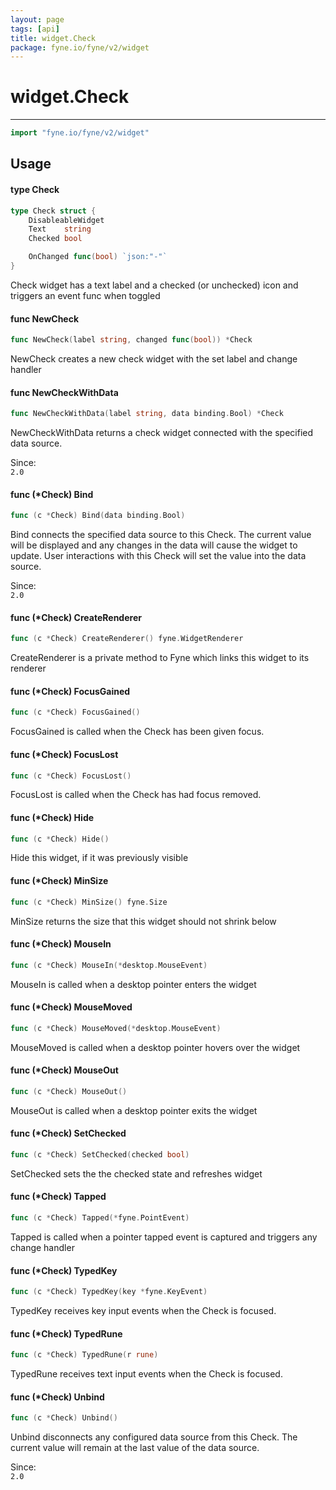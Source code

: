```yaml
---
layout: page
tags: [api]
title: widget.Check
package: fyne.io/fyne/v2/widget
---
```


# widget.Check
---
```go
import "fyne.io/fyne/v2/widget"
```

## Usage

#### type Check

```go
type Check struct {
	DisableableWidget
	Text    string
	Checked bool

	OnChanged func(bool) `json:"-"`
}
```

Check widget has a text label and a checked (or unchecked) icon and triggers an event func when toggled

#### func  NewCheck

```go
func NewCheck(label string, changed func(bool)) *Check
```
NewCheck creates a new check widget with the set label and change handler

#### func  NewCheckWithData

```go
func NewCheckWithData(label string, data binding.Bool) *Check
```
NewCheckWithData returns a check widget connected with the specified data source.


<div class="since">Since: <code>
2.0</code></div>

#### func (*Check) Bind

```go
func (c *Check) Bind(data binding.Bool)
```
Bind connects the specified data source to this Check. The current value will be displayed and any changes in the data will cause the widget to update. User interactions with this Check will set the value into the data source.


<div class="since">Since: <code>
2.0</code></div>

#### func (*Check) CreateRenderer

```go
func (c *Check) CreateRenderer() fyne.WidgetRenderer
```
CreateRenderer is a private method to Fyne which links this widget to its renderer

#### func (*Check) FocusGained

```go
func (c *Check) FocusGained()
```
FocusGained is called when the Check has been given focus.

#### func (*Check) FocusLost

```go
func (c *Check) FocusLost()
```
FocusLost is called when the Check has had focus removed.

#### func (*Check) Hide

```go
func (c *Check) Hide()
```
Hide this widget, if it was previously visible

#### func (*Check) MinSize

```go
func (c *Check) MinSize() fyne.Size
```
MinSize returns the size that this widget should not shrink below

#### func (*Check) MouseIn

```go
func (c *Check) MouseIn(*desktop.MouseEvent)
```
MouseIn is called when a desktop pointer enters the widget

#### func (*Check) MouseMoved

```go
func (c *Check) MouseMoved(*desktop.MouseEvent)
```
MouseMoved is called when a desktop pointer hovers over the widget

#### func (*Check) MouseOut

```go
func (c *Check) MouseOut()
```
MouseOut is called when a desktop pointer exits the widget

#### func (*Check) SetChecked

```go
func (c *Check) SetChecked(checked bool)
```
SetChecked sets the the checked state and refreshes widget

#### func (*Check) Tapped

```go
func (c *Check) Tapped(*fyne.PointEvent)
```
Tapped is called when a pointer tapped event is captured and triggers any change handler

#### func (*Check) TypedKey

```go
func (c *Check) TypedKey(key *fyne.KeyEvent)
```
TypedKey receives key input events when the Check is focused.

#### func (*Check) TypedRune

```go
func (c *Check) TypedRune(r rune)
```
TypedRune receives text input events when the Check is focused.

#### func (*Check) Unbind

```go
func (c *Check) Unbind()
```
Unbind disconnects any configured data source from this Check. The current value will remain at the last value of the data source.


<div class="since">Since: <code>
2.0</code></div>
